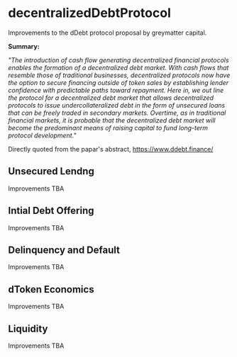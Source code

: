 # decentralizedDebtProtocol

Improvements to the dDebt protocol proposal by greymatter capital.

**Summary:**

*"The introduction of cash flow generating decentralized financial protocols enables the formation of a decentralized debt market. With cash flows that resemble those of traditional businesses, decentralized protocols now have the option to secure financing outside of token sales by establishing lender confidence with predictable paths toward repayment. Here in, we out line the protocol for a decentralized debt market that allows decentralized protocols to issue undercollateralized debt in the form of unsecured loans that can be freely traded in secondary markets. Overtime, as in traditional financial markets, it is probable that the decentralized debt market will become the predominant means of raising capital to fund long-term protocol development."*

Directly quoted from the papar's abstract, https://www.ddebt.finance/



## Unsecured Lendng

Improvements TBA

## Intial Debt Offering

Improvements TBA

## Delinquency and Default 

Improvements TBA

## dToken Economics

Improvements TBA

## Liquidity 

Improvements TBA


